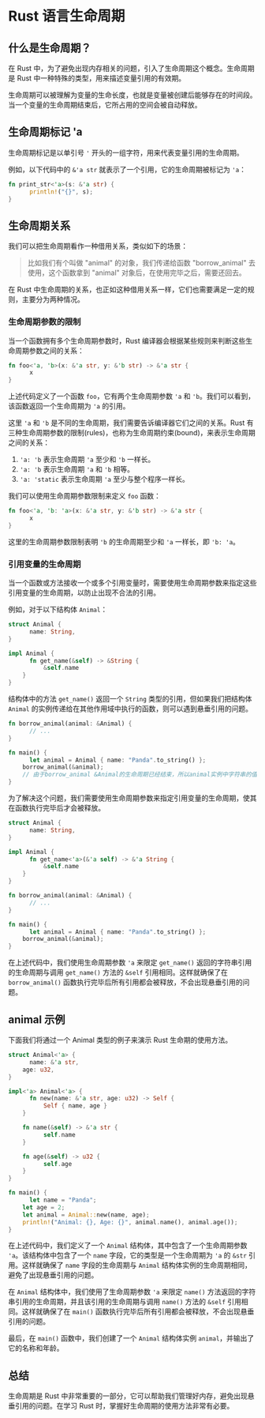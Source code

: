 # Rust 语言生命周期

## 什么是生命周期？

在 Rust 中，为了避免出现内存相关的问题，引入了生命周期这个概念。生命周期是 Rust 中一种特殊的类型，用来描述变量引用的有效期。

生命周期可以被理解为变量的生命长度，也就是变量被创建后能够存在的时间段。当一个变量的生命周期结束后，它所占用的空间会被自动释放。

## 生命周期标记 'a

生命周期标记是以单引号 `'` 开头的一组字符，用来代表变量引用的生命周期。

例如，以下代码中的 `&'a str` 就表示了一个引用，它的生命周期被标记为 `'a`：

```rust
fn print_str<'a>(s: &'a str) {
      println!("{}", s);
}
```

## 生命周期关系

我们可以把生命周期看作一种借用关系，类似如下的场景：

> 比如我们有个叫做 "animal" 的对象，我们传递给函数 "borrow_animal" 去使用，这个函数拿到 "animal" 对象后，在使用完毕之后，需要还回去。

在 Rust 中生命周期的关系，也正如这种借用关系一样，它们也需要满足一定的规则，主要分为两种情况。

### 生命周期参数的限制

当一个函数拥有多个生命周期参数时，Rust 编译器会根据某些规则来判断这些生命周期参数之间的关系：

```rust
fn foo<'a, 'b>(x: &'a str, y: &'b str) -> &'a str {
      x
}
```

上述代码定义了一个函数 `foo`，它有两个生命周期参数 `'a` 和 `'b`。我们可以看到，该函数返回一个生命周期为 `'a` 的引用。

这里 `'a` 和 `'b` 是不同的生命周期，我们需要告诉编译器它们之间的关系。Rust 有三种生命周期参数的限制(rules)，也称为生命周期约束(bound)，来表示生命周期之间的关系：

1. `'a: 'b` 表示生命周期 `'a` 至少和 `'b` 一样长。
2. `'a: 'b` 表示生命周期 `'a` 和 `'b` 相等。
3. `'a: 'static` 表示生命周期 `'a` 至少与整个程序一样长。

我们可以使用生命周期参数限制来定义 `foo` 函数：

```rust
fn foo<'a, 'b: 'a>(x: &'a str, y: &'b str) -> &'a str {
      x
}
```

这里的生命周期参数限制表明 `'b` 的生命周期至少和 `'a` 一样长，即 `'b: 'a`。

### 引用变量的生命周期

当一个函数或方法接收一个或多个引用变量时，需要使用生命周期参数来指定这些引用变量的生命周期，以防止出现不合法的引用。

例如，对于以下结构体 `Animal`：

```rust
struct Animal {
      name: String,
}

impl Animal {
      fn get_name(&self) -> &String {
          &self.name
    }
}
```

结构体中的方法 `get_name()` 返回一个 `String` 类型的引用，但如果我们把结构体 `Animal` 的实例传递给在其他作用域中执行的函数，则可以遇到悬垂引用的问题。

```rust
fn borrow_animal(animal: &Animal) {
      // ...
}

fn main() {
      let animal = Animal { name: "Panda".to_string() };
    borrow_animal(&animal);
    // 由于borrow_animal &Animal的生命周期已经结束，所以animal实例中字符串的值也会被释放，程序可能产生错误。
}
```

为了解决这个问题，我们需要使用生命周期参数来指定引用变量的生命周期，使其在函数执行完毕后才会被释放。

```rust
struct Animal {
      name: String,
}

impl Animal {
      fn get_name<'a>(&'a self) -> &'a String {
          &self.name
    }
}

fn borrow_animal(animal: &Animal) {
      // ...
}

fn main() {
      let animal = Animal { name: "Panda".to_string() };
    borrow_animal(&animal);
}
```

在上述代码中，我们使用生命周期参数 `'a` 来限定 `get_name()` 返回的字符串引用的生命周期与调用 `get_name()` 方法的 `&self` 引用相同。这样就确保了在 `borrow_animal()` 函数执行完毕后所有引用都会被释放，不会出现悬垂引用的问题。

## animal 示例

下面我们将通过一个 Animal 类型的例子来演示 Rust 生命期的使用方法。

```rust
struct Animal<'a> {
      name: &'a str,
    age: u32,
}

impl<'a> Animal<'a> {
      fn new(name: &'a str, age: u32) -> Self {
          Self { name, age }
    }

    fn name(&self) -> &'a str {
          self.name
    }

    fn age(&self) -> u32 {
          self.age
    }
}

fn main() {
      let name = "Panda";
    let age = 2;
    let animal = Animal::new(name, age);
    println!("Animal: {}, Age: {}", animal.name(), animal.age());
}
```

在上述代码中，我们定义了一个 `Animal` 结构体，其中包含了一个生命周期参数 `'a`。该结构体中包含了一个 `name` 字段，它的类型是一个生命周期为 `'a` 的 `&str` 引用。这样就确保了 `name` 字段的生命周期与 `Animal` 结构体实例的生命周期相同，避免了出现悬垂引用的问题。

在 `Animal` 结构体中，我们使用了生命周期参数 `'a` 来限定 `name()` 方法返回的字符串引用的生命周期，并且该引用的生命周期与调用 `name()` 方法的 `&self` 引用相同。这样就确保了在 `main()` 函数执行完毕后所有引用都会被释放，不会出现悬垂引用的问题。

最后，在 `main()` 函数中，我们创建了一个 `Animal` 结构体实例 `animal`，并输出了它的名称和年龄。

## 总结

生命周期是 Rust 中非常重要的一部分，它可以帮助我们管理好内存，避免出现悬垂引用的问题。在学习 Rust 时，掌握好生命周期的使用方法非常有必要。
